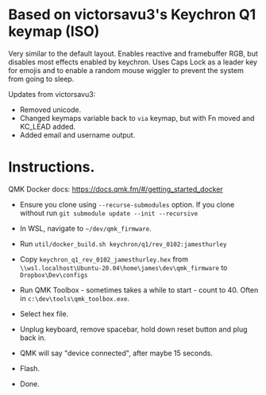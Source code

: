 # Based on victorsavu3's Keychron Q1 keymap (ISO)

Very similar to the default layout. Enables reactive and framebuffer RGB, but disables most effects enabled by keychron.
Uses Caps Lock as a leader key for emojis and to enable a random mouse wiggler to prevent the system from going to sleep.

Updates from victorsavu3: 
 - Removed unicode.
 - Changed keymaps variable back to `via` keymap, but with Fn moved and KC_LEAD added.
 - Added email and username output.


# Instructions.

QMK Docker docs: https://docs.qmk.fm/#/getting_started_docker

 - Ensure you clone using `--recurse-submodules` option. If you clone without run `git submodule update --init --recursive`

 - In WSL, navigate to `~/dev/qmk_firmware`.
 - Run `util/docker_build.sh keychron/q1/rev_0102:jamesthurley`
 - Copy `keychron_q1_rev_0102_jamesthurley.hex` from `\\wsl.localhost\Ubuntu-20.04\home\james\dev\qmk_firmware` to `Dropbox\Dev\configs`
 - Run QMK Toolbox - sometimes takes a while to start - count to 40. Often in `c:\dev\tools\qmk_toolbox.exe`.
 - Select hex file.
 - Unplug keyboard, remove spacebar, hold down reset button and plug back in.
 - QMK will say "device connected", after maybe 15 seconds.
 - Flash.
 - Done.